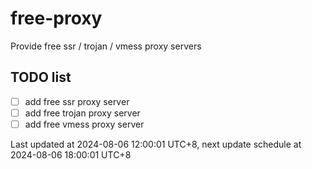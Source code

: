 
# free-proxy
Provide free ssr / trojan / vmess proxy servers


## TODO list
- [ ] add free ssr proxy server
- [ ] add free trojan proxy server
- [ ] add free vmess proxy server

Last updated at 2024-08-06 12:00:01 UTC+8, next update schedule at 2024-08-06 18:00:01 UTC+8

